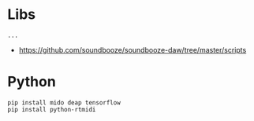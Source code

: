 # Libs

```
...
```
- https://github.com/soundbooze/soundbooze-daw/tree/master/scripts

# Python

```
pip install mido deap tensorflow
pip install python-rtmidi
```
